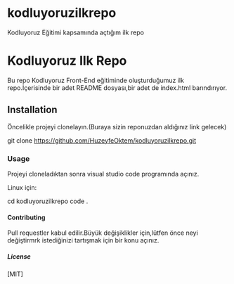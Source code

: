 # kodluyoruzilkrepo
Kodluyoruz Eğitimi kapsamında açtığım ilk repo


# Kodluyoruz Ilk Repo

Bu repo Kodluyoruz Front-End eğitiminde oluşturduğumuz ilk repo.İçerisinde bir adet README dosyası,bir adet de index.html barındırıyor.


## Installation

Öncelikle projeyi clonelayın.(Buraya sizin reponuzdan aldığınız link gelecek)

git clone https://github.com/HuzeyfeOktem/kodluyoruzilkrepo.git

### Usage

Projeyi cloneladıktan sonra visual studio code programında açınız.

Linux için:

cd kodluyoruzilkrepo
code . 

#### Contributing

Pull requestler kabul edilir.Büyük değişiklikler için,lütfen önce neyi değiştirmrk istediğinizi tartışmak için bir konu açınız.

##### License

[MIT]

